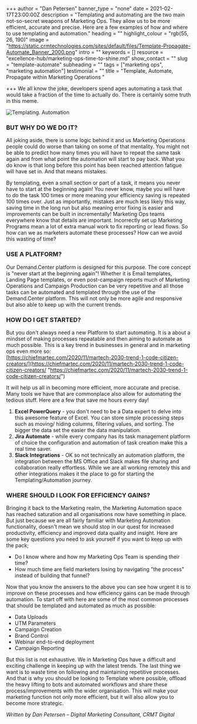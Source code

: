 +++
author = "Dan Petersen"
banner_type = "none"
date = 2021-02-17T23:00:00Z
description = "Templating and automating are the two main not-so-secret weapons of Marketing Ops. They allow us to be more efficient, accurate and precise. Here are a few examples of how and where to use templating and automation."
heading = ""
highlight_colour = "rgb(55, 26, 190)"
image = "https://static.crmtechnologies.com/sites/default/files/Template-Propagate-Automate_Banner_2000.png"
intro = ""
keywords = []
resource = "excellence-hub/marketing-ops-time-to-shine.md"
show_contact = ""
slug = "template-automate"
subheading = ""
tags = ["marketing ops", "marketing automation"]
testimonial = ""
title = "Template, Automate, Propagate within Marketing Operations "

+++
We all know the joke, developers spend ages automating a task that would take a fraction of the time to actually do. There is certainly some truth in this meme.

![Templating. Automation](https://static.crmtechnologies.com/sites/default/files/image1.png)

### BUT WHY DO WE DO IT?

All joking aside, there is some logic behind it and us Marketing Operations people could do worse than taking on some of that mentality. You might not be able to predict how many times you will have to repeat the same task again and from what point the automation will start to pay back. What you do know is that long before this point has been reached attention fatigue will have set in. And that means mistakes.

By templating, even a small section or part of a task, it means you never have to start at the beginning again! You never know, maybe you will have to do the task 100 times or more meaning your efficiency saving is repeated 100 times over. Just as importantly, mistakes are much less likely this way, saving time in the long run but also meaning error fixing is easier and improvements can be built in incrementally! Marketing Ops teams everywhere know that details are important. Incorrectly set up Marketing Programs mean a lot of extra manual work to fix reporting or lead flows. So how can we as marketers automate these processes? How can we avoid this wasting of time?

### USE A PLATFORM?

Our Demand.Center platform is designed for this purpose. The core concept is "never start at the beginning again"! Whether it is Email templates, Landing Page templates, or even post-campaign reports much of Marketing Operations and Campaign Production can be very repetitive and all those tasks can be automated and templated through the use of the Demand.Center platform. This will not only be more agile and responsive but also able to keep up with the current trends.

### HOW DO I GET STARTED?

But you don't always need a new Platform to start automating. It is a about a mindset of making processes repeatable and then aiming to automate as much possible. This is a key trend in businesses in general and in marketing ops even more so:   
[https://chiefmartec.com/2020/11/martech-2030-trend-1-code-citizen-creators/](https://chiefmartec.com/2020/11/martech-2030-trend-1-code-citizen-creators/ "https://chiefmartec.com/2020/11/martech-2030-trend-1-code-citizen-creators/") 

It will help us all in becoming more efficient, more accurate and precise. Many tools we have that are commonplace also allow for automating the tedious stuff. Here are a few that save me hours every day!

1. **Excel PowerQuery** - you don't need to be a Data expert to delve into this awesome feature of Excel. You can store simple processing steps such as moving/ hiding columns, filtering values, and sorting. The bigger the data set the easier the data manipulation.
2. **Jira Automate** - while every company has its task management platform of choice the configuration and automation of task creation make this a real time saver.
3. **Slack Integrations** - OK so not technically an automation platform, the integration between the MS Office and Slack makes file sharing and collaboration really effortless. While we are all working remotely this and other integrations makes it the place to go for starting the Templating/Automation journey.

### WHERE SHOULD I LOOK FOR EFFICIENCY GAINS?

Bringing it back to the Marketing realm, the Marketing Automation space has reached saturation and all organisations now have something in place. But just because we are all fairly familiar with Marketing Automation functionality, doesn't mean we should stop in our quest for increased productivity, efficiency and improved data quality and insight. Here are some key questions you need to ask yourself if you want to keep up with the pack;

* Do I know where and how my Marketing Ops Team is spending their time?
* How much time are field marketers losing by navigating "the process" instead of building that funnel?

Now that you know the answers to the above you can see how urgent it is to improve on these processes and how efficiency gains can be made through automation. To start off with here are some of the most common processes that should be templated and automated as much as possible:

* Data Uploads
* UTM Parameters
* Campaign Creation
* Brand Control
* Webinar end-to-end deployment
* Campaign Reporting

But this list is not exhaustive. We in Marketing Ops have a difficult and exciting challenge in keeping up with the latest trends. The last thing we want is to waste time on following and maintaining repetitive processes. And that is why you should be looking to Template where possible, offload the heavy lifting to bots and automated workflows and share these process/improvements with the wider organisation. This will make your marketing function not only more efficient, but it will also allow you to become more strategic.

_Written by Dan Petersen – Digital Marketing Consultant, CRMT Digital_
